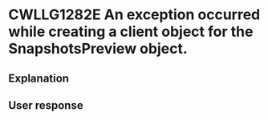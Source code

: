 # CWLLG1282E An exception occurred while creating a client object for the SnapshotsPreview object.

## Explanation

## User response